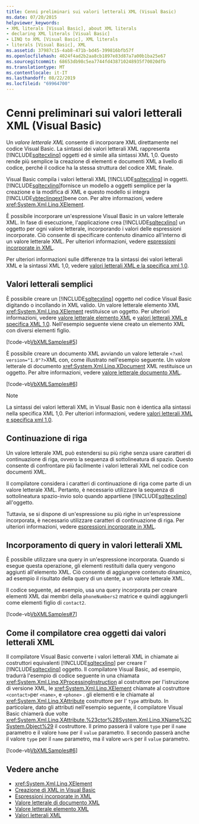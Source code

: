 ```yaml
---
title: Cenni preliminari sui valori letterali XML (Visual Basic)
ms.date: 07/20/2015
helpviewer_keywords:
- XML literals [Visual Basic], about XML literals
- declaring XML literals [Visual Basic]
- LINQ to XML [Visual Basic], XML literals
- literals [Visual Basic], XML
ms.assetid: 37987c15-4ab8-471b-bd45-399816bfb57f
ms.openlocfilehash: 4024f4ad2b2aa8cb1897e83d87a7a00b1ba25e67
ms.sourcegitcommit: 68653db98c5ea7744fd438710248935f70020dfb
ms.translationtype: MT
ms.contentlocale: it-IT
ms.lasthandoff: 08/22/2019
ms.locfileid: "69964700"
---
```

# <a name="xml-literals-overview-visual-basic"></a>Cenni preliminari sui valori letterali XML (Visual Basic)
Un *valore letterale XML* consente di incorporare XML direttamente nel codice Visual Basic. La sintassi dei valori letterali XML rappresenta [!INCLUDE[sqltecxlinq](~/includes/sqltecxlinq-md.md)] oggetti ed è simile alla sintassi XML 1,0. Questo rende più semplice la creazione di elementi e documenti XML a livello di codice, perché il codice ha la stessa struttura del codice XML finale.  
  
 Visual Basic compila i valori letterali XML [!INCLUDE[sqltecxlinq](~/includes/sqltecxlinq-md.md)] in oggetti. [!INCLUDE[sqltecxlinq](~/includes/sqltecxlinq-md.md)]fornisce un modello a oggetti semplice per la creazione e la modifica di XML e questo modello si integra [!INCLUDE[vbteclinqext](~/includes/vbteclinqext-md.md)]bene con. Per altre informazioni, vedere <xref:System.Xml.Linq.XElement>.  
  
 È possibile incorporare un'espressione Visual Basic in un valore letterale XML. In fase di esecuzione, l'applicazione crea [!INCLUDE[sqltecxlinq](~/includes/sqltecxlinq-md.md)] un oggetto per ogni valore letterale, incorporando i valori delle espressioni incorporate. Ciò consente di specificare contenuto dinamico all'interno di un valore letterale XML. Per ulteriori informazioni, vedere [espressioni incorporate in XML](../../../../visual-basic/programming-guide/language-features/xml/embedded-expressions-in-xml.md).  
  
 Per ulteriori informazioni sulle differenze tra la sintassi dei valori letterali XML e la sintassi XML 1,0, vedere [valori letterali XML e la specifica xml 1,0](../../../../visual-basic/programming-guide/language-features/xml/xml-literals-and-the-xml-1-0-specification.md).  
  
## <a name="simple-literals"></a>Valori letterali semplici  
 È possibile creare un [!INCLUDE[sqltecxlinq](~/includes/sqltecxlinq-md.md)] oggetto nel codice Visual Basic digitando o incollando in XML valido. Un valore letterale elemento XML <xref:System.Xml.Linq.XElement> restituisce un oggetto. Per ulteriori informazioni, vedere [valore letterale elemento XML](../../../../visual-basic/language-reference/xml-literals/xml-element-literal.md) e [valori letterali XML e specifica XML 1,0](../../../../visual-basic/programming-guide/language-features/xml/xml-literals-and-the-xml-1-0-specification.md). Nell'esempio seguente viene creato un elemento XML con diversi elementi figlio.  
  
 [!code-vb[VbXMLSamples#5](~/samples/snippets/visualbasic/VS_Snippets_VBCSharp/VbXMLSamples/VB/XMLSamples2.vb#5)]  
  
 È possibile creare un documento XML avviando un valore letterale `<?xml version="1.0"?>`XML con, come illustrato nell'esempio seguente. Un valore letterale di documento <xref:System.Xml.Linq.XDocument> XML restituisce un oggetto. Per altre informazioni, vedere [valore letterale documento XML](../../../../visual-basic/language-reference/xml-literals/xml-document-literal.md).  
  
 [!code-vb[VbXMLSamples#6](~/samples/snippets/visualbasic/VS_Snippets_VBCSharp/VbXMLSamples/VB/XMLSamples2.vb#6)]  
  
> [!NOTE]
> La sintassi dei valori letterali XML in Visual Basic non è identica alla sintassi nella specifica XML 1,0. Per ulteriori informazioni, vedere [valori letterali XML e specifica xml 1,0](../../../../visual-basic/programming-guide/language-features/xml/xml-literals-and-the-xml-1-0-specification.md).  
  
## <a name="line-continuation"></a>Continuazione di riga  
 Un valore letterale XML può estendersi su più righe senza usare caratteri di continuazione di riga, ovvero la sequenza di sottolineatura di spazio. Questo consente di confrontare più facilmente i valori letterali XML nel codice con documenti XML.  
  
 Il compilatore considera i caratteri di continuazione di riga come parte di un valore letterale XML. Pertanto, è necessario utilizzare la sequenza di sottolineatura spazio-invio solo quando appartiene [!INCLUDE[sqltecxlinq](~/includes/sqltecxlinq-md.md)] all'oggetto.  
  
 Tuttavia, se si dispone di un'espressione su più righe in un'espressione incorporata, è necessario utilizzare caratteri di continuazione di riga. Per ulteriori informazioni, vedere [espressioni incorporate in XML](../../../../visual-basic/programming-guide/language-features/xml/embedded-expressions-in-xml.md).  
  
## <a name="embedding-queries-in-xml-literals"></a>Incorporamento di query in valori letterali XML  
 È possibile utilizzare una query in un'espressione incorporata. Quando si esegue questa operazione, gli elementi restituiti dalla query vengono aggiunti all'elemento XML. Ciò consente di aggiungere contenuto dinamico, ad esempio il risultato della query di un utente, a un valore letterale XML.  
  
 Il codice seguente, ad esempio, usa una query incorporata per creare elementi XML dai membri della `phoneNumbers2` matrice e quindi aggiungerli come elementi figlio di `contact2`.  
  
 [!code-vb[VbXMLSamples#7](~/samples/snippets/visualbasic/VS_Snippets_VBCSharp/VbXMLSamples/VB/XMLSamples2.vb#7)]  
  
## <a name="how-the-compiler-creates-objects-from-xml-literals"></a>Come il compilatore crea oggetti dai valori letterali XML  
 Il compilatore Visual Basic converte i valori letterali XML in chiamate ai costruttori equivalenti [!INCLUDE[sqltecxlinq](~/includes/sqltecxlinq-md.md)] per creare l' [!INCLUDE[sqltecxlinq](~/includes/sqltecxlinq-md.md)] oggetto. Il compilatore Visual Basic, ad esempio, tradurrà l'esempio di codice seguente in una chiamata <xref:System.Xml.Linq.XProcessingInstruction> al costruttore per l'istruzione di versione XML, le <xref:System.Xml.Linq.XElement> chiamate al costruttore `<contact>`per `<name>`, e `<phone>` . gli elementi e le chiamate al <xref:System.Xml.Linq.XAttribute> costruttore per l' `type` attributo. In particolare, dato gli attributi nell'esempio seguente, il compilatore Visual Basic chiamerà due volte <xref:System.Xml.Linq.XAttribute.%23ctor%28System.Xml.Linq.XName%2CSystem.Object%29> il costruttore. Il primo passerà il valore `type` per il `name` parametro e il valore `home` per il `value` parametro. Il secondo passerà anche il valore `type` per il `name` parametro, ma il valore `work` per il `value` parametro.  
  
 [!code-vb[VbXMLSamples#6](~/samples/snippets/visualbasic/VS_Snippets_VBCSharp/VbXMLSamples/VB/XMLSamples2.vb#6)]  
  
## <a name="see-also"></a>Vedere anche

- <xref:System.Xml.Linq.XElement>
- [Creazione di XML in Visual Basic](../../../../visual-basic/programming-guide/language-features/xml/creating-xml.md)
- [Espressioni incorporate in XML](../../../../visual-basic/programming-guide/language-features/xml/embedded-expressions-in-xml.md)
- [Valore letterale di documento XML](../../../../visual-basic/language-reference/xml-literals/xml-document-literal.md)
- [Valore letterale elemento XML](../../../../visual-basic/language-reference/xml-literals/xml-element-literal.md)
- [Valori letterali XML](../../../../visual-basic/language-reference/xml-literals/index.md)
